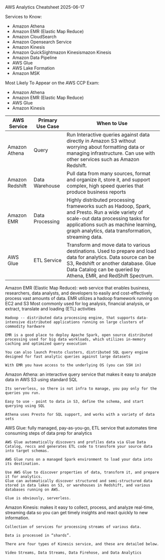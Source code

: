 AWS Analytics Cheatsheet
2025-06-17

Services to Know:
* Amazon Athena
* Amazon EMR (Elastic Map Reduce)
* Amazon CloudSearch
* Amazon Opensearch Service
* Amazon Kinesis
* Amazon QuickSightmazon Kinesismazon Kinesis
* Amazon Data Pipeline
* AWS Glue
* AWS Lake Formation
* Amazon MSK


Most Likely To Appear on the AWS CCP Exam:
* Amazon Athena
* Amazon EMR (Elastic Map Reduce)
* AWS Glue
* Amazon Kinesis


| AWS Service     | Primary Use Case | When to Use                                                                                                                                                                                                                          |
|-----------------|------------------|--------------------------------------------------------------------------------------------------------------------------------------------------------------------------------------------------------------------------------------|
| Amazon Athena   | Query            | Run Interactive queries against data directly in Amazon S3 without worrying about formatting data or managing infrastructure. Can use with other services such as Amazon Redshift.                                                   |
| Amazon Redshift | Data Warehouse   | Pull data from many sources, format and organize it, store it, and support complex, high speed queries that produce business reports                                                                                                 |
| Amazon EMR      | Data Processing  | Highly distributed processing frameworks such as Hadoop,  Spark, and Presto. Run a wide variety of scale-out data  processing tasks for applications such as machine learning, graph analytics, data transformation, streaming data. |
| AWS Glue        | ETL Service      | Transform and move data to various destinations. Used to prepare and load data for analytics. Data source can be S3, Redshift or another database. Glue Data Catalog can be queried by Athena, EMR, and RedShift Spectrum.           |


Amazon EMR (Elastic Map Reduce): web service that enables business, researchers, data analysts, and developers to easily and cost-effectively process vast amounts of data.
EMR utilizes a hadoop framework running on EC2 and S3
Most commonly used for log analysis, financial analysis, or extract, translate and loading (ETL) activities

    Hadoop -- distributed data processing engine, that supports data-intensive distributed applications running on large clusters of commodity hardware

    EMR is a good place to deploy Apache Spark, open source distributed processing used for big data workloads, which utilizes in-memory caching and optimized query execution

    You can also launch Presto clusters, distributed SQL query engine designed for fast analytic queries against large datasets

    With EMR you have access to the underlying OS (you can SSH in)

Amazon Athena: an interactive query service that makes it easy to analyze data in AWS S3 using standard SQL

    Its serverless, so there is not infra to manage, you pay only for the queries you run.

    Easy to use - point to data in S3, define the schema, and start querying using SQL

    Athena uses Presto for SQL support, and works with a variety of data sets

AWS Glue: fully managed, pay-as-you-go, ETL service that automates time consuming steps of data prep for analytics

    AWS Glue automatically discovers and profiles data via Glue Data Catalog, reccs and generates ETL code to transform your source data into target schemas.

    AWS Glue runs on a managed Spark environment to load your data into its destination.

    Use AWS Glue to discover properties of data, transform it, and prepare it for analytics.
    Glue can automatically discover structured and semi-structured data stored in data lakes on S3, or warehouses in Redshift, and various databases running on AWS.

    Glue is obviously, serverless.

Amazon Kinesis: makes it easy to collect, process, and analyze real-time, streaming data so you can get timely insights and react quickly to new information.

    Collection of services for processing streams of various data.

    Data is processed in “shards”.

    There are four types of Kinesis service, and these are detailed below.

    Video Streams, Data Streams, Data Firehose, and Data Analytics




